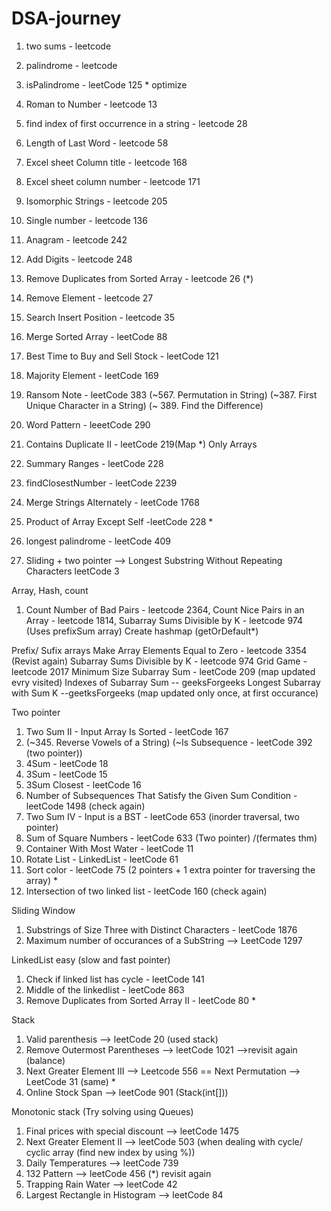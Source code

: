 # DSA-journey
1) two sums - leetcode
2) palindrome - leetcode
3) isPalindrome - leetCode 125 * optimize
4) Roman to Number - leetcode 13
5) find index of first occurrence in a string - leetcode 28
6) Length of Last Word - leetcode 58
7) Excel sheet Column title - leetcode 168
8) Excel sheet column number -  leetcode 171
9) Isomorphic Strings - leetcode 205
10) Single number - leetcode 136
11) Anagram - leetcode 242
12) Add Digits - leetcode 248
13) Remove Duplicates from Sorted Array - leetcode 26 (*)
14) Remove Element - leetcode 27
15) Search Insert Position - leetcode 35
16) Merge Sorted Array - leetCode 88
17) Best Time to Buy and Sell Stock - leetCode 121
18) Majority Element - leetCode 169
19) Ransom Note - leetCode 383 (~567. Permutation in String) (~387. First Unique Character in a String) (~ 389. Find the Difference)
20) Word Pattern - leeetCode 290

24) Contains Duplicate II - leetCode 219(Map *)
    Only Arrays 
25) Summary Ranges - leetCode 228
26) findClosestNumber - leetCode 2239
27) Merge Strings Alternately - leetCode 1768
28) Product of Array Except Self -leetCode 228 *
29) longest palindrome - leetCode 409

31) Sliding + two pointer --> Longest Substring Without Repeating Characters leetCode 3

Array, Hash, count 
1) Count Number of Bad Pairs - leetcode 2364, Count Nice Pairs in an Array - leetcode 1814, Subarray Sums Divisible by K - leetcode 974 (Uses prefixSum array)
Create hashmap (getOrDefault*)

Prefix/ Sufix arrays
Make Array Elements Equal to Zero - leetcode 3354 (Revist again)
Subarray Sums Divisible by K - leetcode 974
Grid Game - leetcode 2017
Minimum Size Subarray Sum - leetCode 209 (map updated evry visited)
Indexes of Subarray Sum -- geeksForgeeks
Longest Subarray with Sum K --geetksForgeeks (map updated only once, at first occurance)


Two pointer
1) Two Sum II - Input Array Is Sorted - leetCode 167
2) (~345. Reverse Vowels of a String) (~Is Subsequence - leetCode 392 (two pointer))
3) 4Sum - leetCode 18
4) 3Sum - leetCode 15
5) 3Sum Closest - leetCode 16
6) Number of Subsequences That Satisfy the Given Sum Condition - leetCode 1498 (check again)
7)  Two Sum IV - Input is a BST - leetCode 653 (inorder traversal, two pointer)
8)  Sum of Square Numbers - leetCode 633 (Two pointer) /(fermates thm)
9)  Container With Most Water - leetCode 11
10)  Rotate List - LinkedList - leetCode 61
11)  Sort color - leetCode 75 (2 pointers + 1 extra pointer for traversing the array) *
12)  Intersection of two linked list - leetCode 160 (check again)

Sliding Window 
1) Substrings of Size Three with Distinct Characters - leetCode 1876
2) Maximum number of occurances of a SubString --> LeetCode 1297


LinkedList easy (slow and fast pointer)
1) Check if linked list has cycle - leetCode 141
2) Middle of the linkedlist - leetCode 863
3)  Remove Duplicates from Sorted Array II - leetCode 80 *

Stack 
1) Valid parenthesis --> leetCode 20 (used stack) 
2) Remove Outermost Parentheses --> leetCode 1021 -->revisit again (balance)
3) Next Greater Element III --> Leetcode 556 == Next Permutation --> LeetCode 31 (same) *
4) Online Stock Span --> leetCode 901 (Stack(int[]))

Monotonic stack (Try solving using Queues)
1) Final prices with special discount --> leetCode 1475
2) Next Greater Element II --> leetCode 503 (when dealing with cycle/ cyclic array (find new index by using %))
3) Daily Temperatures --> leetCode 739
4) 132 Pattern --> leetCode 456 (*) revisit again
5) Trapping Rain Water --> leetCode 42
6) Largest Rectangle in Histogram --> leetCode 84


 

